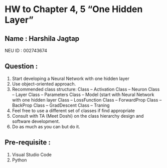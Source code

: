 # HW to Chapter 4, 5 “One Hidden Layer”

## Name : Harshila Jagtap 

NEU ID : 002743674 

## Question :

1.    Start developing a Neural Network with one hidden layer
2.    Use object-oriented approach.
3.    Recommended class structure:
       Class – Activation
       Class – Neuron
       Class – Layer
       Class – Parameters
       Class – Model (start with Neural Network with one hidden layer
       Class – LossFunction
       Class – ForwardProp
       Class – BackProp
       Class – GradDescent
       Class – Traning
4.    Feel free to use a different set of classes if find appropriate 
5.    Consult with TA (Meet Doshi) on the class hierarchy design and software development.
6.    Do as much as you can but do it.

## Pre-requisite :

1. Visual Studio Code
2. Python


